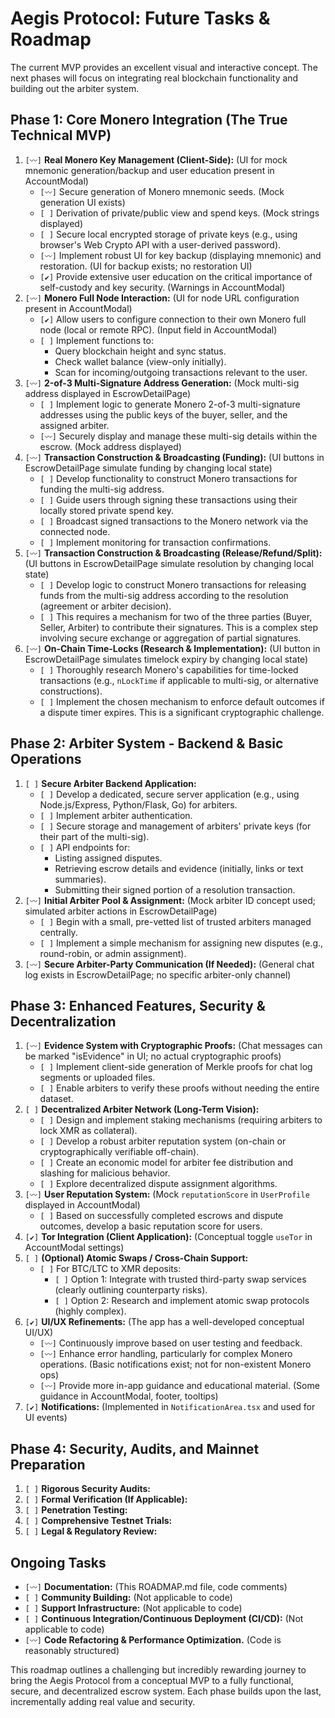 # Aegis Protocol: Future Tasks & Roadmap

The current MVP provides an excellent visual and interactive concept. The next phases will focus on integrating real blockchain functionality and building out the arbiter system.

## Phase 1: Core Monero Integration (The True Technical MVP)

1.  `[〰️]` **Real Monero Key Management (Client-Side):** (UI for mock mnemonic generation/backup and user education present in AccountModal)
    *   `[〰️]` Secure generation of Monero mnemonic seeds. (Mock generation UI exists)
    *   `[ ]` Derivation of private/public view and spend keys. (Mock strings displayed)
    *   `[ ]` Secure local encrypted storage of private keys (e.g., using browser's Web Crypto API with a user-derived password).
    *   `[〰️]` Implement robust UI for key backup (displaying mnemonic) and restoration. (UI for backup exists; no restoration UI)
    *   `[✔️]` Provide extensive user education on the critical importance of self-custody and key security. (Warnings in AccountModal)
2.  `[〰️]` **Monero Full Node Interaction:** (UI for node URL configuration present in AccountModal)
    *   `[✔️]` Allow users to configure connection to their own Monero full node (local or remote RPC). (Input field in AccountModal)
    *   `[ ]` Implement functions to:
        *   Query blockchain height and sync status.
        *   Check wallet balance (view-only initially).
        *   Scan for incoming/outgoing transactions relevant to the user.
3.  `[〰️]` **2-of-3 Multi-Signature Address Generation:** (Mock multi-sig address displayed in EscrowDetailPage)
    *   `[ ]` Implement logic to generate Monero 2-of-3 multi-signature addresses using the public keys of the buyer, seller, and the assigned arbiter.
    *   `[〰️]` Securely display and manage these multi-sig details within the escrow. (Mock address displayed)
4.  `[〰️]` **Transaction Construction & Broadcasting (Funding):** (UI buttons in EscrowDetailPage simulate funding by changing local state)
    *   `[ ]` Develop functionality to construct Monero transactions for funding the multi-sig address.
    *   `[ ]` Guide users through signing these transactions using their locally stored private spend key.
    *   `[ ]` Broadcast signed transactions to the Monero network via the connected node.
    *   `[ ]` Implement monitoring for transaction confirmations.
5.  `[〰️]` **Transaction Construction & Broadcasting (Release/Refund/Split):** (UI buttons in EscrowDetailPage simulate resolution by changing local state)
    *   `[ ]` Develop logic to construct Monero transactions for releasing funds from the multi-sig address according to the resolution (agreement or arbiter decision).
    *   `[ ]` This requires a mechanism for two of the three parties (Buyer, Seller, Arbiter) to contribute their signatures. This is a complex step involving secure exchange or aggregation of partial signatures.
6.  `[〰️]` **On-Chain Time-Locks (Research & Implementation):** (UI button in EscrowDetailPage simulates timelock expiry by changing local state)
    *   `[ ]` Thoroughly research Monero's capabilities for time-locked transactions (e.g., `nLockTime` if applicable to multi-sig, or alternative constructions).
    *   `[ ]` Implement the chosen mechanism to enforce default outcomes if a dispute timer expires. This is a significant cryptographic challenge.

## Phase 2: Arbiter System - Backend & Basic Operations

1.  `[ ]` **Secure Arbiter Backend Application:**
    *   `[ ]` Develop a dedicated, secure server application (e.g., using Node.js/Express, Python/Flask, Go) for arbiters.
    *   `[ ]` Implement arbiter authentication.
    *   `[ ]` Secure storage and management of arbiters' private keys (for their part of the multi-sig).
    *   `[ ]` API endpoints for:
        *   Listing assigned disputes.
        *   Retrieving escrow details and evidence (initially, links or text summaries).
        *   Submitting their signed portion of a resolution transaction.
2.  `[〰️]` **Initial Arbiter Pool & Assignment:** (Mock arbiter ID concept used; simulated arbiter actions in EscrowDetailPage)
    *   `[ ]` Begin with a small, pre-vetted list of trusted arbiters managed centrally.
    *   `[ ]` Implement a simple mechanism for assigning new disputes (e.g., round-robin, or admin assignment).
3.  `[〰️]` **Secure Arbiter-Party Communication (If Needed):** (General chat log exists in EscrowDetailPage; no specific arbiter-only channel)

## Phase 3: Enhanced Features, Security & Decentralization

1.  `[〰️]` **Evidence System with Cryptographic Proofs:** (Chat messages can be marked "isEvidence" in UI; no actual cryptographic proofs)
    *   `[ ]` Implement client-side generation of Merkle proofs for chat log segments or uploaded files.
    *   `[ ]` Enable arbiters to verify these proofs without needing the entire dataset.
2.  `[ ]` **Decentralized Arbiter Network (Long-Term Vision):**
    *   `[ ]` Design and implement staking mechanisms (requiring arbiters to lock XMR as collateral).
    *   `[ ]` Develop a robust arbiter reputation system (on-chain or cryptographically verifiable off-chain).
    *   `[ ]` Create an economic model for arbiter fee distribution and slashing for malicious behavior.
    *   `[ ]` Explore decentralized dispute assignment algorithms.
3.  `[〰️]` **User Reputation System:** (Mock `reputationScore` in `UserProfile` displayed in AccountModal)
    *   `[ ]` Based on successfully completed escrows and dispute outcomes, develop a basic reputation score for users.
4.  `[✔️]` **Tor Integration (Client Application):** (Conceptual toggle `useTor` in AccountModal settings)
5.  `[ ]` **(Optional) Atomic Swaps / Cross-Chain Support:**
    *   `[ ]` For BTC/LTC to XMR deposits:
        *   `[ ]` Option 1: Integrate with trusted third-party swap services (clearly outlining counterparty risks).
        *   `[ ]` Option 2: Research and implement atomic swap protocols (highly complex).
6.  `[✔️]` **UI/UX Refinements:** (The app has a well-developed conceptual UI/UX)
    *   `[〰️]` Continuously improve based on user testing and feedback.
    *   `[〰️]` Enhance error handling, particularly for complex Monero operations. (Basic notifications exist; not for non-existent Monero ops)
    *   `[〰️]` Provide more in-app guidance and educational material. (Some guidance in AccountModal, footer, tooltips)
7.  `[✔️]` **Notifications:** (Implemented in `NotificationArea.tsx` and used for UI events)

## Phase 4: Security, Audits, and Mainnet Preparation

1.  `[ ]` **Rigorous Security Audits:**
2.  `[ ]` **Formal Verification (If Applicable):**
3.  `[ ]` **Penetration Testing:**
4.  `[ ]` **Comprehensive Testnet Trials:**
5.  `[ ]` **Legal & Regulatory Review:**

## Ongoing Tasks

*   `[〰️]` **Documentation:** (This ROADMAP.md file, code comments)
*   `[ ]` **Community Building:** (Not applicable to code)
*   `[ ]` **Support Infrastructure:** (Not applicable to code)
*   `[ ]` **Continuous Integration/Continuous Deployment (CI/CD):** (Not applicable to code)
*   `[〰️]` **Code Refactoring & Performance Optimization.** (Code is reasonably structured)

This roadmap outlines a challenging but incredibly rewarding journey to bring the Aegis Protocol from a conceptual MVP to a fully functional, secure, and decentralized escrow system. Each phase builds upon the last, incrementally adding real value and security.
